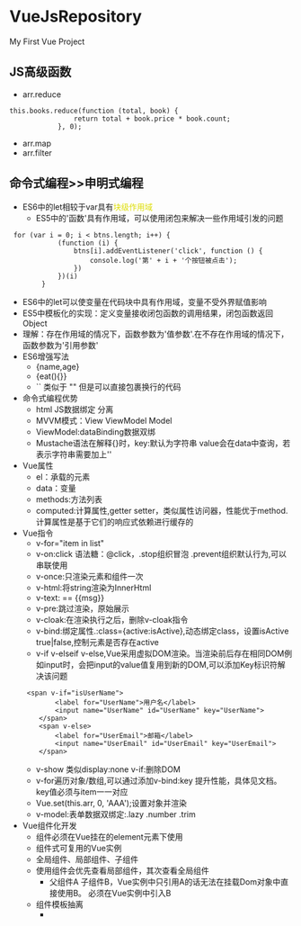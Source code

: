 # VueJsRepository
My First Vue Project
##  JS高级函数
+   arr.reduce
```
this.books.reduce(function (total, book) {
                return total + book.price * book.count;
            }, 0);
```
+   arr.map
+   arr.filter
##  命令式编程>>申明式编程
+   ES6中的let相较于var具有<font color="#dddd00">块级作用域</font>
    -   ES5中的'函数'具有作用域，可以使用闭包来解决一些作用域引发的问题
``` 
 for (var i = 0; i < btns.length; i++) {
            (function (i) {
                btns[i].addEventListener('click', function () {
                    console.log('第' + i + '个按钮被点击');
                })
            })(i)
        }
```
+   ES6中的let可以使变量在代码块中具有作用域，变量不受外界赋值影响
+   ES5中模板化的实现：定义变量接收闭包函数的调用结果，闭包函数返回Object
+   理解：存在作用域的情况下，函数参数为'值参数'.在不存在作用域的情况下，函数参数为'引用参数'
+   ES6增强写法
    -   {name,age}
    -   {eat(){}}
    -   `` 类似于 "" 但是可以直接包裹换行的代码
+   命令式编程优势
    -   html JS数据绑定 分离
    -   MVVM模式：View ViewModel Model
    -   ViewModel:dataBinding数据双绑
    -   Mustache语法在解释{}时，key:默认为字符串 value会在data中查询，若表示字符串需要加上''
+   Vue属性
    -   el：承载的元素
    -   data：变量
    -   methods:方法列表
    -   computed:计算属性,getter setter，类似属性访问器，性能优于method.计算属性是基于它们的响应式依赖进行缓存的
+   Vue指令
    -   v-for="item in list"
    -   v-on:click 语法糖：@click，.stop组织冒泡 .prevent组织默认行为,可以串联使用
    -   v-once:只渲染元素和组件一次
    -   v-html:将string渲染为InnerHtml
    -   v-text:<span v-text="msg"> == </span> <span>{{msg}}</span>
    -   v-pre:跳过渲染，原始展示
    -   v-cloak:在渲染执行之后，删除v-cloak指令
    -   v-bind:绑定属性.:class={active:isActive},动态绑定class，设置isActive true|false,控制元素是否存在active
    -   v-if v-elseif v-else,Vue采用虚拟DOM渲染。当渲染前后存在相同DOM例如input时，会把input的value值复用到新的DOM,可以添加Key标识符解决该问题
    ```
     <span v-if="isUserName">
            <label for="UserName">用户名</label>
            <input name="UserName" id="UserName" key="UserName">
        </span>
        <span v-else>
            <label for="UserEmail">邮箱</label>
            <input name="UserEmail" id="UserEmail" key="UserEmail">
        </span>
    ```
    -   v-show 类似display:none v-if:删除DOM
    -   v-for遍历对象/数组,可以通过添加v-bind:key 提升性能，具体见文档。key值必须与item一一对应
    -   Vue.set(this.arr, 0, 'AAA');设置对象并渲染
    -   v-model:表单数据双绑定:.lazy .number .trim
+   Vue组件化开发
    -   组件必须在Vue挂在的element元素下使用
    -   组件式可复用的Vue实例
    -   全局组件、局部组件、子组件
    -   使用组件会优先查看局部组件，其次查看全局组件
        -   父组件A 子组件B，Vue实例中只引用A的话无法在挂载Dom对象中直接使用B。
        必须在Vue实例中引入B
    -   组件模板抽离
        -   <script type="x-template" id="cpt"> 需要定义在 Vue 所属的 DOM 元素外。
        -   <template id="cpt">标签
    -   组件内部不能访问Vue实例的数据
    -   组件内的typeof(data) == function,每个组件实例指向一份独立的数据
    -   父子组件通信：
        -   父组件通过prop传递数据给子组件
        -   子组件通过‘自定义事件’传递数据给父组件 $emit
    -   子实例可以用 this.$parent 访问父实例，子实例被推入父实例的 $children 数组中。
    -   节制地使用 $parent 和 $children - 它们的主要目的是作为访问组件的应急方法。更推荐用 props 和 events 实现父子组件通信
    -   ref 被用来给元素或子组件注册引用信息。引用信息将会注册在父组件的 $refs 对象上。如果在普通的 DOM 元素上使用，引用指向的就是 DOM 元素；如果用在子组件上，引用就指向组件实例：
    -   slot插槽用来为Components提供可扩展性
        -   具名slot <slot name="slotname">  <template slot="slotname" slot-scope="slotProps">
        -   slotname用来标识template应用于哪个具体的slot插槽
        -   slot-scope 用来接收slot传递的props对象
        -   <template v-slot:slotname="slotProps"> v-slot是(slot="" slot-scope)的组合用法
+   Vue中的驼峰写法:CptNavigate编译成：cpt-navigate
+   GIT中的git status 查看中文乱码解决方法
    -   git config --global core.quotepath false